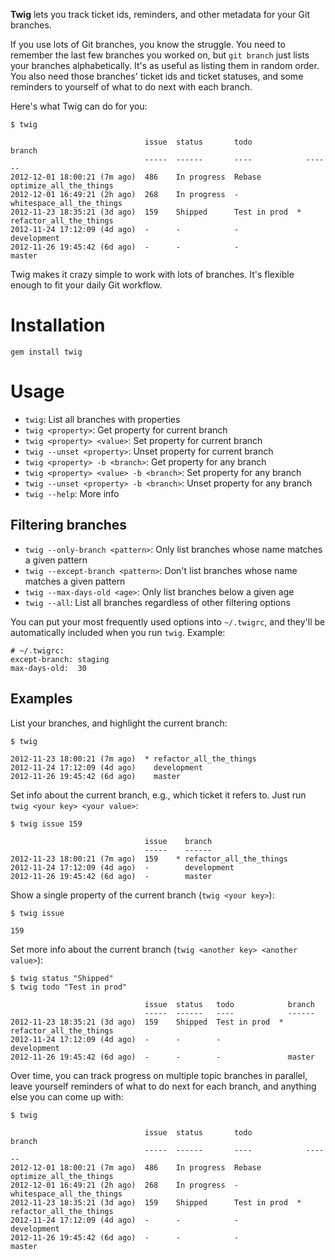 **Twig** lets you track ticket ids, reminders, and other metadata for your Git
branches.

If you use lots of Git branches, you know the struggle. You need to remember the
last few branches you worked on, but `git branch` just lists your branches
alphabetically. It's as useful as listing them in random order. You also need
those branches' ticket ids and ticket statuses, and some reminders to yourself
of what to do next with each branch.

Here's what Twig can do for you:

    $ twig

                                  issue  status       todo            branch
                                  -----  ------       ----            ------
    2012-12-01 18:00:21 (7m ago)  486    In progress  Rebase          optimize_all_the_things
    2012-12-01 16:49:21 (2h ago)  268    In progress  -               whitespace_all_the_things
    2012-11-23 18:35:21 (3d ago)  159    Shipped      Test in prod  * refactor_all_the_things
    2012-11-24 17:12:09 (4d ago)  -      -            -               development
    2012-11-26 19:45:42 (6d ago)  -      -            -               master

Twig makes it crazy simple to work with lots of branches. It's flexible enough
to fit your daily Git workflow.


Installation
============

    gem install twig


Usage
=====

* `twig`:                                List all branches with properties
* `twig <property>`:                     Get property for current branch
* `twig <property> <value>`:             Set property for current branch
* `twig --unset <property>`:             Unset property for current branch
* `twig <property> -b <branch>`:         Get property for any branch
* `twig <property> <value> -b <branch>`: Set property for any branch
* `twig --unset <property> -b <branch>`: Unset property for any branch
* `twig --help`:                         More info


Filtering branches
------------------

* `twig --only-branch <pattern>`:
  Only list branches whose name matches a given pattern
* `twig --except-branch <pattern>`:
  Don't list branches whose name matches a given pattern
* `twig --max-days-old <age>`:
  Only list branches below a given age
* `twig --all`:
  List all branches regardless of other filtering options

You can put your most frequently used options into `~/.twigrc`, and they'll be
automatically included when you run `twig`. Example:

    # ~/.twigrc:
    except-branch: staging
    max-days-old:  30


Examples
--------

List your branches, and highlight the current branch:

    $ twig

    2012-11-23 18:00:21 (7m ago)  * refactor_all_the_things
    2012-11-24 17:12:09 (4d ago)    development
    2012-11-26 19:45:42 (6d ago)    master

Set info about the current branch, e.g., which ticket it refers to. Just run
`twig <your key> <your value>`:

    $ twig issue 159

                                  issue    branch
                                  -----    ------
    2012-11-23 18:00:21 (7m ago)  159    * refactor_all_the_things
    2012-11-24 17:12:09 (4d ago)  -        development
    2012-11-26 19:45:42 (6d ago)  -        master

Show a single property of the current branch (`twig <your key>`):

    $ twig issue

    159

Set more info about the current branch (`twig <another key> <another value>`):

    $ twig status "Shipped"
    $ twig todo "Test in prod"

                                  issue  status   todo            branch
                                  -----  ------   ----            ------
    2012-11-23 18:35:21 (3d ago)  159    Shipped  Test in prod  * refactor_all_the_things
    2012-11-24 17:12:09 (4d ago)  -      -        -               development
    2012-11-26 19:45:42 (6d ago)  -      -        -               master

Over time, you can track progress on multiple topic branches in parallel, leave
yourself reminders of what to do next for each branch, and anything else you can
come up with:

    $ twig

                                  issue  status       todo            branch
                                  -----  ------       ----            ------
    2012-12-01 18:00:21 (7m ago)  486    In progress  Rebase          optimize_all_the_things
    2012-12-01 16:49:21 (2h ago)  268    In progress  -               whitespace_all_the_things
    2012-11-23 18:35:21 (3d ago)  159    Shipped      Test in prod  * refactor_all_the_things
    2012-11-24 17:12:09 (4d ago)  -      -            -               development
    2012-11-26 19:45:42 (6d ago)  -      -            -               master
